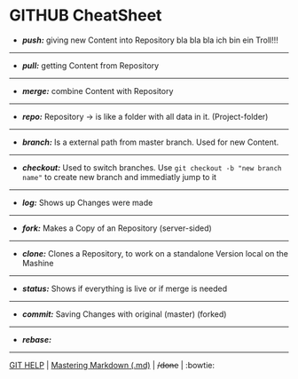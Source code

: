 # **GITHUB CheatSheet**

- **_push:_** giving new Content into Repository bla bla bla ich bin ein Troll!!!

---
- **_pull:_** getting Content from Repository

---
- **_merge:_** combine Content with Repository

---
- **_repo:_** Repository -> is like a folder with all data in it. (Project-folder)

---
- **_branch:_** Is a external path from master branch. Used for new Content.

---
- **_checkout:_** Used to switch branches. Use `git checkout -b "new branch name"` to create new branch and immediatly jump to it

---
- **_log:_** Shows up Changes were made

---
- **_fork:_** Makes a Copy of an Repository (server-sided)

---
- **_clone:_** Clones a Repository, to work on a standalone Version local on the Mashine

---
- **_status:_** Shows if everything is live or if merge is needed

---
- **_commit:_** Saving Changes with original (master) (forked)

---
- **_rebase:_**

---
[GIT HELP](https://git-scm.com/docs) |
[Mastering Markdown (.md)](https://guides.github.com/features/mastering-markdown/) |
~~/done~~ |
:bowtie:
